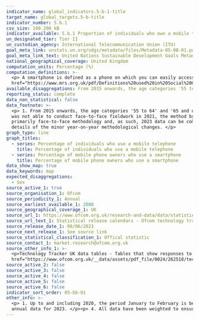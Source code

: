 ```yaml
---
indicator_name: global_indicators.5-b-1-title
target_name: global_targets.5-b-title
indicator_number: 5.b.1
csv_size: 100.208 kB
indicator_available: 5.b.1 Proportion of individuals who own a mobile telephone, by sex
un_designated_tier: Tier II
un_custodian_agency: International Telecommunication Union (ITU)
goal_meta_link: unstats.un.org/sdgs/metadata/files/Metadata-05-0B-01.pdf
goal_meta_link_text: United Nations Sustainable Development Goals Metadata (PDF 211 KB)
national_geographical_coverage: United Kingdom
computation_units: Percentage (%)
computation_definitions: >-
  <p> A smartphone is defined as a phone on which you can easily access emails, download files and applications, as well as view websites and generally search the internet. </p><p> The <a
  href="https://www.mrs.org.uk/pdf/Definitions%20used%20in%20Social%20Grading%20based%20on%20OG7.pdf">NRS Social Grade Classification </a>is used by OFCOM for its socio-economic classification. </p>
available_disaggregations: From 2015 onwards, the age categories '55 to 64' and '65 and over' were combined and renamed '55 and over'. From 2022 onwards the '65 and over' category was included again, in addition to '55 and over'. 
reporting_status: complete
data_non_statistical: false
data_footnote: >-
  <p> 1. From 2015 onwards, the age categories '55 to 64' and '65 and over' were combined and renamed '55 and over'. From 2022 onwards the '65 and over' category was included again, in addition to '55 and over'. </p><p> 2. As a result of the Covid-19 pandemic, the Ofcom Technology Tracker
  was not able to conduct face-to-face fieldwork in 2021, the method by which previous Technology Tracker surveys have been conducted. As such, data for 2021 has not been included as it is not directly comparable to other years. </p><p> Data collection since 2022 has returned to a
  primarily face-to-face methodology and, as such, 2023 data can be compared to data with 2022, as well as 2020 and earlier. Please see the <a href=https://www.ofcom.org.uk/__data/assets/pdf_file/0024/262518/technology-tracker-technical-report-2023.pdf> Technical Report</a> for further
  details of the minor year-on-year methodological changes. </p>
graph_type: line
graph_titles:
  - series: Percentage of individuals who use a mobile telephone
    title: Percentage of individuals who use a mobile telephone
  - series: Percentage of mobile phone owners who use a smartphone
    title: Percentage of mobile phone owners who use a smartphone
data_show_map: true
data_keywords: map
expected_disaggregations:
  - Sex
source_active_1: true
source_organisation_1: Ofcom
source_periodicity_1: Annual
source_earliest_available_1: 2008
source_geographical_coverage_1: UK
source_url_1: https://www.ofcom.org.uk/research-and-data/data/statistics
source_url_text_1: Statistical release calendars - Ofcom technology tracker.
source_release_date_1: 08/06/2023
source_next_release_1: See source link
source_statistical_classification_1: Offical statistic
source_contact_1: market.research@ofcom.org.uk
source_other_info_1: >-
  <p>Technology Tracker UK data tables - Tables that show responses to (i) QM1 - Is there a mobile phone in your household which is used to make and receive calls? and (ii) QM2 - Are any of the mobile phones in your household a smartphone? </p><p> Please see the <a
  href="https://www.ofcom.org.uk/__data/assets/pdf_file/0024/262518/technology-tracker-technical-report-2023.pdf">Ofcom Technology Tracker 2023 - Technical Report </a>for further methodological details.
source_active_2: false
source_active_3: false
source_active_4: false
source_active_5: false
source_active_6: false
indicator_sort_order: 05-bb-01
other_info: >-
  <p> 1. Up to and including 2020, the period January to February is being used to report annual data.</p><p> 2. The period between 1st February and 8th May is being used to report annual data for 2022. </p><p> 3. The period between 20th January and 24th April is being used to report
  annual data for 2023. </p><p> 4. All data have been weighted to ensure they are representative of the UK adult population. </p> Data follows the UN specification for this indicator. This indicator has been identified in collaboration with topic experts.
---
```

